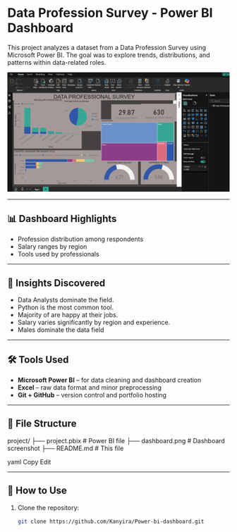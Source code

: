 # Data Profession Survey - Power BI Dashboard

This project analyzes a dataset from a Data Profession Survey using Microsoft Power BI. The goal was to explore trends, distributions, and patterns within data-related roles.

![Dashboard Screenshot](dashboard.png)

---

## 📊 Dashboard Highlights

- Profession distribution among respondents
- Salary ranges by region
- Tools used by professionals


---

## 🧠 Insights Discovered

- Data  Analysts dominate the field.
- Python is the most common tool.
- Majority of are happy at their jobs.
- Salary varies significantly by region and experience.
- Males dominate the data field
---

## 🛠️ Tools Used

- **Microsoft Power BI** – for data cleaning and dashboard creation
- **Excel** – raw data format and minor preprocessing
- **Git + GitHub** – version control and portfolio hosting

---

## 📁 File Structure

project/
├── project.pbix # Power BI file
├── dashboard.png # Dashboard screenshot
├── README.md # This file

yaml
Copy
Edit

---

## 🚀 How to Use

1. Clone the repository:
   ```bash
   git clone https://github.com/Kanyira/Power-bi-dashboard.git
